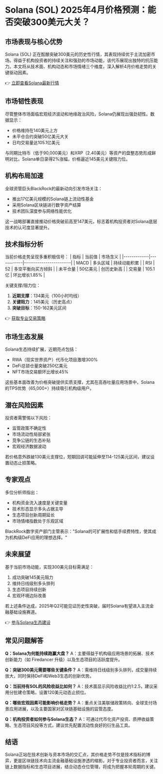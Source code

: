 # Solana (SOL) 2025年4月价格预测：能否突破300美元大关？

## 市场表现与核心优势
Solana (SOL) 正在酝酿突破300美元的历史性行情，其表现持续优于主流加密市场。得益于机构投资者的持续关注和强劲的市场动能，该代币展现出独特的抗压能力。本文将从技术面、机构动态和市场情绪三个维度，深入解析4月价格走势的关键驱动因素。

👉 [立即查看Solana最新行情](https://bit.ly/okx_welcome)

## 市场韧性表现
尽管整体市场面临宏观经济波动和地缘政治风险，Solana仍展现出强劲韧性。数据显示：
- 价格维持在140美元上方
- 未平仓合约突破50亿美元大关
- 日均交易量达105.1亿美元

与同期比特币（低于90,000美元）和XRP（2.40美元）等资产的盘整态势形成鲜明对比，Solana单日录得2%涨幅，价格逼近145美元关键阻力位。

## 机构布局加速
全球资管巨头BlackRock的最新动向引发市场关注：
- 推出17亿美元规模的Solana链上流动性基金
- 采用Solana区块链进行数字资产结算
- 技术团队深度参与网络性能优化

这一战略部署直接推动价格突破前高至147美元，标志着机构投资者对Solana底层技术的认可度显著提升。

## 技术指标分析
当前价格走势呈现多重积极信号：
| 指标        | 当前值     | 市场含义               |
|-------------|------------|------------------------|
| MACD        | 多头区域   | 持续动能积累           |
| RSI         | 52         | 多空平衡向买方倾斜     |
| 未平仓量    | 50亿美元   | 创历史新高             |
| 交易量      | 105.1亿    | 环比增长1.85%          |

关键支撑/阻力位：
1. **近期支撑**：134美元（100小时均线）
2. **关键阻力**：145美元（历史高点）
3. **突破目标**：150-162美元区间

👉 [获取专业交易策略](https://bit.ly/okx_welcome)

## 市场生态发展
Solana生态持续扩展，近期亮点包括：
- RWA（现实世界资产）代币化项目激增300%
- DeFi总锁仓量突破250亿美元
- NFT市场交易额环比增长45%

这些基本面改善为价格突破提供实质支撑，尤其在高吞吐量应用场景中，Solana的TPS优势（65,000+）持续吸引机构级用户。

## 潜在风险因素
投资者需警惕以下风险：
- 监管政策不确定性
- 市场流动性局部紧张
- 竞争公链的生态补贴
- 宏观经济数据波动

若价格意外跌破130美元支撑位，短期回调可能延伸至114-125美元区间，建议设置动态止损策略。

## 专家观点
多位分析师指出：
- 机构资金流入速度是关键变量
- 技术形态显示多头占据主导
- 生态项目创新周期延长
- 市场情绪指数处于乐观区域

BlackRock数字资产部门主管表示："Solana的可扩展性和低手续费特性，使其成为机构级DeFi应用的理想选择。"

## 未来展望
基于当前市场动能，实现300美元目标需满足：
1. 成功突破145美元阻力
2. 维持日线级别多头排列
3. 生态项目持续创新
4. 宏观环境边际改善

若上述条件达成，2025年Q2可能见证历史性突破，届时Solana有望进入主流金融基础设施赛道。

👉 [参与Solana生态建设](https://bit.ly/okx_welcome)

## 常见问题解答

**Q：Solana为何能持续跑赢大盘？**
A：主要得益于机构级应用场景的拓展、技术创新能力（如 Firedancer 升级）以及生态项目的活跃度提升。

**Q：突破300美元需要哪些关键条件？**
A：需维持日线级别多头排列，成交量持续放大，同时保持DeFi和Web3生态的创新优势。

**Q：当前持有SOL的风险收益比如何？**
A：技术面显示风险收益比约1:2.5，建议采用分批建仓策略，设置120美元动态止损位。

**Q：哪些宏观因素可能影响价格走势？**
A：重点关注美联储政策转向、全球支付场景应用进展，以及主要国家对区块链基础设施的监管态度。

**Q：机构投资者如何参与Solana生态？**
A：可通过代币化资产投资、质押收益策略、生态项目风投等方式，建议优先配置流动性良好的衍生品工具。

## 结语
Solana正站在技术创新与资本市场的交汇点，其价格走势不仅是技术指标的博弈，更是区块链技术向主流金融基础设施渗透的缩影。对于专业投资者而言，关注链上数据指标和生态项目进展，结合动态仓位管理，将成为把握本轮周期的关键。